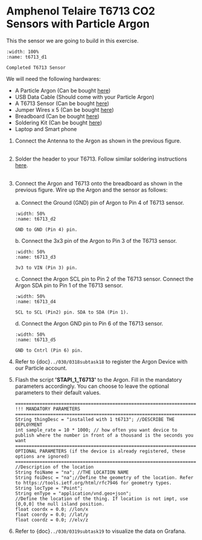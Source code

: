 # Amphenol Telaire T6713 CO2 Sensors with Particle Argon

This the sensor we are going to build in this exercise.

```{figure} /_static/0203task03/t6713_d1.png
:width: 100%
:name: t6713_d1

Completed T6713 Sensor
```

We will need the following hardwares:
- A Particle Argon (Can be bought [here](https://store.particle.io/products/argon))
- USB Data Cable (Should come with your Particle Argon)
- A T6713 Sensor (Can be bought [here](https://www.digikey.com/en/products/detail/amphenol-advanced-sensors/T6713/5027891))
- Jumper Wires x 5 (Can be bought [here](https://www.adafruit.com/product/1956))
- Breadboard (Can be bought [here](https://www.amazon.com/dp/B07DL13RZH/ref=redir_mobile_desktop?_encoding=UTF8&aaxitk=Ha8lI6PHb2sFCtkeyNViLQ&hsa_cr_id=4991273630901&pd_rd_plhdr=t&pd_rd_r=e429b428-9c18-43cc-bdb2-24937613797e&pd_rd_w=SmgRr&pd_rd_wg=zw5Ku&ref_=sbx_be_s_sparkle_mcd_asin_0_img))
- Soldering Kit (Can be bought [here](https://www.amazon.com/Soldering-Iron-Kit-Temperature-Desoldering/dp/B073VDX4B7/ref=sr_1_1_sspa?crid=3TI8MUBYG9QXZ&dchild=1&keywords=soldering+kit&qid=1615313665&s=industrial&sprefix=soldering%2Cindustrial%2C166&sr=1-1-spons&psc=1&smid=A1XLBTH0MIQMMO&spLa=ZW5jcnlwdGVkUXVhbGlmaWVyPUFHUTdTSUtLUkdESUQmZW5jcnlwdGVkSWQ9QTAzODE3MjcyS0REVDQ5U1JLSVk4JmVuY3J5cHRlZEFkSWQ9QTAxMjYzMDYxOTk2N0ZMSjdVUVI2JndpZGdldE5hbWU9c3BfYXRmJmFjdGlvbj1jbGlja1JlZGlyZWN0JmRvTm90TG9nQ2xpY2s9dHJ1ZQ==))
- Laptop and Smart phone

1. Connect the Antenna to the Argon as shown in the previous figure.
</Br><Br/>

2. Solder the header to your T6713. Follow similar soldering instructions [here](https://learn.adafruit.com/adafruit-sht31-d-temperature-and-humidity-sensor-breakout/assembly).
</Br><Br/>

3. Connect the Argon and T6713 onto the breadboard as shown in the previous figure. Wire up the Argon and the sensor as follows:
    </Br><Br/>
    a. Connect the Ground (GND) pin of Argon to Pin 4 of T6713 sensor.
    ```{figure} /_static/0203task03/t6713_d2.png
    :width: 50%
    :name: t6713_d2

    GND to GND (Pin 4) pin.
    ```

    b.  Connect the 3x3 pin of the Argon to Pin 3 of the T6713 sensor.
    ```{figure} /_static/0203task03/t6713_d3.png
    :width: 50%
    :name: t6713_d3

    3v3 to VIN (Pin 3) pin.
    ```

    c. Connect the Argon SCL pin to Pin 2 of the T6713 sensor. Connect the Argon SDA pin to Pin 1 of the T6713 sensor.
    ```{figure} /_static/0203task03/t6713_d4.png
    :width: 50%
    :name: t6713_d4

    SCL to SCL (Pin2) pin. SDA to SDA (Pin 1).
    ```

    d. Connect the Argon GND pin to Pin 6 of the T6713 sensor.
    ```{figure} /_static/0203task03/t6713_d5.png
    :width: 50%
    :name: t6713_d5

    GND to Cntrl (Pin 6) pin.
    ```
4. Refer to {doc}`../030/0318subtask18` to register the Argon Device with our Particle account.

5. Flash the script **'STAPI_1_T6713'** to the Argon. Fill in the mandatory parameters accordingly. You can choose to leave the optional parameters to their default values.
    ```
    ===================================================================================================================
    !!! MANDATORY PARAMETERS
    ===================================================================================================================
    String thingDesc = "installed with 1 t6713"; //DESCRIBE THE DEPLOYMENT
    int sample_rate = 10 * 1000; // how often you want device to publish where the number in front of a thousand is the seconds you want
    ===================================================================================================================
    OPTIONAL PARAMETERS (if the device is already registered, these options are ignored)
    ===================================================================================================================
    //Description of the location
    String foiName = "na"; //THE LOCATION NAME
    String foiDesc = "na";//Define the geometry of the location. Refer to https://tools.ietf.org/html/rfc7946 for geometry types.
    String locType = "Point";
    String enType = "application/vnd.geo+json";
    //Define the location of the thing. If location is not impt, use [0,0,0] the null island position.
    float coordx = 0.0; //lon/x
    float coordy = 0.0; //lat/y
    float coordz = 0.0; //elv/z
    ```
6. Refer to  {doc}`../030/0319subtask19` to visualize the data on Grafana.
